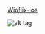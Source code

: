 [Wioflix-ios](https://itunes.apple.com/us/app/wioflix/id957204575?mt=8&ign-mpt=uo%3D4)

![alt tag](https://github.com/ltalhouarne/wioflix-ios/blob/master/www/images/ios.png)

